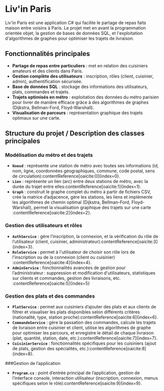 # Liv'in Paris

Liv'in Paris est une application C# qui facilite le partage de repas faits maison entre voisins à Paris. Le projet met en avant la programmation orientée objet, la gestion de bases de données SQL, et l'exploitation d'algorithmes de graphes pour optimiser les trajets de livraison.

## Fonctionnalités principales

- **Partage de repas entre particuliers** : met en relation des cuisiniers amateurs et des clients dans Paris.
- **Gestion complète des utilisateurs** : inscription, rôles (client, cuisinier, admin), authentification sécurisée.
- **Base de données SQL** : stockage des informations des utilisateurs, plats, commandes et trajets.
- **Trajets optimisés en métro** : exploitation des données du métro parisien pour livrer de manière efficace grâce à des algorithmes de graphes (Dijkstra, Bellman-Ford, Floyd-Warshall).
- **Visualisation de parcours** : représentation graphique des trajets optimaux sur une carte.

## Structure du projet / Description des classes principales

### Modélisation du métro et des trajets

- **`Noeud`** : représente une station de métro avec toutes ses informations (id, nom, ligne, coordonnées géographiques, commune, code postal, sens de circulation)&#8203;:contentReference[oaicite:0]{index=0}.
- **`Lien`** : représente un lien (arc) entre deux stations de métro, avec la durée du trajet entre elles&#8203;:contentReference[oaicite:1]{index=1}.
- **`Graph`** : construit le graphe complet du métro à partir de fichiers CSV, crée la matrice d’adjacence, gère les stations, les liens et implémente les algorithmes de chemin optimal (Dijkstra, Bellman-Ford, Floyd-Warshall), permet la visualisation graphique des trajets sur une carte&#8203;:contentReference[oaicite:2]{index=2}.

### Gestion des utilisateurs et rôles

- **`AuthService`** : gère l’inscription, la connexion, et la vérification du rôle de l’utilisateur (client, cuisinier, administrateur)&#8203;:contentReference[oaicite:3]{index=3}.
- **`RoleService`** : permet à l'utilisateur de choisir son rôle lors de l'inscription ou de la connexion (client ou cuisinier)&#8203;:contentReference[oaicite:4]{index=4}.
- **`AdminService`** : fonctionnalités avancées de gestion pour l’administrateur : suppression et modification d'utilisateurs, statistiques sur clients et commandes, gestion des livraisons, etc.&#8203;:contentReference[oaicite:5]{index=5}

### Gestion des plats et des commandes

- **`PlatService`** : permet aux cuisiniers d’ajouter des plats et aux clients de filtrer et visualiser les plats disponibles selon différents critères (nationalité, type, station proche)&#8203;:contentReference[oaicite:6]{index=6}.
- **`CommandeService`** : gère la passation des commandes, calcule les trajets de livraison entre cuisinier et client, utilise les algorithmes de graphe pour optimiser les parcours, et enregistre le détail de chaque livraison (plat, quantité, station, date, etc.)&#8203;:contentReference[oaicite:7]{index=7}.
- **`CuisinierService`** : fonctionnalités spécifiques pour les cuisiniers (ajout de plats, gestion des spécialités, etc.)&#8203;:contentReference[oaicite:8]{index=8}.

###Gestion de l’application

- **`Program.cs`** : point d’entrée principal de l’application, gestion de l’interface console, interaction utilisateur (inscription, connexion, menus spécifiques selon le rôle)&#8203;:contentReference[oaicite:9]{index=9}.

